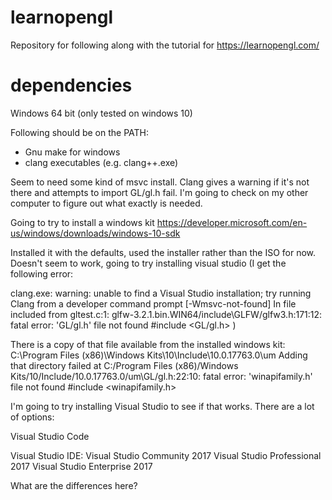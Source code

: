 # learnopengl
Repository for following along with the tutorial for https://learnopengl.com/

# dependencies
Windows 64 bit (only tested on windows 10)

Following should be on the PATH:
* Gnu make for windows
* clang executables (e.g. clang++.exe)

Seem to need some kind of msvc install. Clang gives a warning if it's not there
and attempts to import GL/gl.h fail. I'm going to check on my other computer to
figure out what exactly is needed.

Going to try to install a windows kit
https://developer.microsoft.com/en-us/windows/downloads/windows-10-sdk

Installed it with the defaults, used the installer rather than the ISO for now.
Doesn't seem to work, going to try installing visual studio
(I get the following error:

clang.exe: warning: unable to find a Visual Studio installation; try running Clang from a developer command prompt [-Wmsvc-not-found]
In file included from gltest.c:1:
glfw-3.2.1.bin.WIN64/include\GLFW/glfw3.h:171:12: fatal error: 'GL/gl.h' file not found
  #include <GL/gl.h>
)

There is a copy of that file available from the installed windows kit: C:\Program Files (x86)\Windows Kits\10\Include\10.0.17763.0\um
Adding that directory failed at 
C:/Program Files (x86)/Windows Kits/10/Include/10.0.17763.0/um\GL/gl.h:22:10: fatal error: 'winapifamily.h' file not found
#include <winapifamily.h>

I'm going to try installing Visual Studio to see if that works. There are a lot of options:

Visual Studio Code

Visual Studio IDE:
Visual Studio Community 2017 
Visual Studio Professional 2017
Visual Studio Enterprise 2017

What are the differences here?
